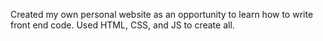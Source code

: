 Created my own personal website 
as an opportunity to learn how to write front end code. Used HTML, CSS, and JS to create all. 